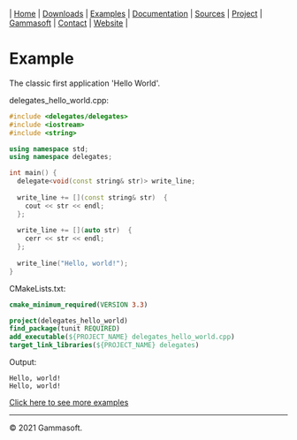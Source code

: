 | [Home](home.md) | [Downloads](downloads.md) | [Examples](examples.md) | [Documentation](documentation.md) | [Sources](https://github.com/gammasoft71/delegates) | [Project](https://sourceforge.net/projects/delegates/) | [Gammasoft](https://gammasoft71.wixsite.com/gammasoft) | [Contact](contact.md) | [Website](https://gammasoft71.wixsite.com/delegates) |

# Example

The classic first application 'Hello World'.

delegates_hello_world.cpp:

```c++
#include <delegates/delegates>
#include <iostream>
#include <string>

using namespace std;
using namespace delegates;

int main() {
  delegate<void(const string& str)> write_line;
  
  write_line += [](const string& str)  {
    cout << str << endl;
  };
  
  write_line += [](auto str)  {
    cerr << str << endl;
  };
  
  write_line("Hello, world!");
}
```

CMakeLists.txt:

```cmake
cmake_minimum_required(VERSION 3.3)

project(delegates_hello_world)
find_package(tunit REQUIRED)
add_executable(${PROJECT_NAME} delegates_hello_world.cpp)
target_link_libraries(${PROJECT_NAME} delegates)
```

Output:

```
Hello, world!
Hello, world!
```

[Click here to see more examples](../examples)

______________________________________________________________________________________________

© 2021 Gammasoft.
